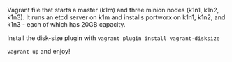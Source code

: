 Vagrant file that starts a master (k1m) and three minion nodes (k1n1, k1n2, k1n3). It runs an etcd server on k1m and installs portworx on k1n1, k1n2, and k1n3 - each of which has 20GB capacity.

Install the disk-size plugin with `vagrant plugin install vagrant-disksize`

```vagrant up``` and enjoy!
